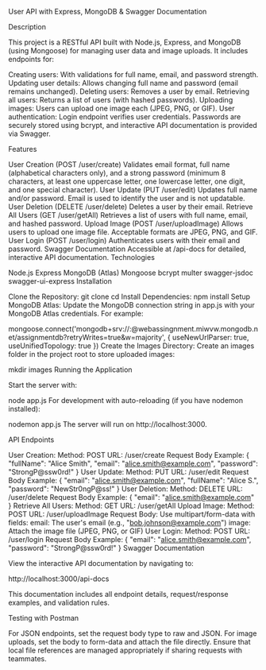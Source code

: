User API with Express, MongoDB & Swagger Documentation

Description

This project is a RESTful API built with Node.js, Express, and MongoDB (using Mongoose) for managing user data and image uploads. It includes endpoints for:

Creating users: With validations for full name, email, and password strength.
Updating user details: Allows changing full name and password (email remains unchanged).
Deleting users: Removes a user by email.
Retrieving all users: Returns a list of users (with hashed passwords).
Uploading images: Users can upload one image each (JPEG, PNG, or GIF).
User authentication: Login endpoint verifies user credentials.
Passwords are securely stored using bcrypt, and interactive API documentation is provided via Swagger.

Features

User Creation (POST /user/create)
Validates email format, full name (alphabetical characters only), and a strong password (minimum 8 characters, at least one uppercase letter, one lowercase letter, one digit, and one special character).
User Update (PUT /user/edit)
Updates full name and/or password. Email is used to identify the user and is not updatable.
User Deletion (DELETE /user/delete)
Deletes a user by their email.
Retrieve All Users (GET /user/getAll)
Retrieves a list of users with full name, email, and hashed password.
Upload Image (POST /user/uploadImage)
Allows users to upload one image file. Acceptable formats are JPEG, PNG, and GIF.
User Login (POST /user/login)
Authenticates users with their email and password.
Swagger Documentation
Accessible at /api-docs for detailed, interactive API documentation.
Technologies

Node.js
Express
MongoDB (Atlas)
Mongoose
bcrypt
multer
swagger-jsdoc
swagger-ui-express
Installation

Clone the Repository:
git clone <repository-url>
cd <repository-folder>
Install Dependencies:
npm install
Setup MongoDB Atlas:
Update the MongoDB connection string in app.js with your MongoDB Atlas credentials. For example:

mongoose.connect('mongodb+srv://<username>:<password>@webassingnment.miwvw.mongodb.net/assignmentdb?retryWrites=true&w=majority', {
  useNewUrlParser: true,
  useUnifiedTopology: true
})
Create the Images Directory:
Create an images folder in the project root to store uploaded images:

mkdir images
Running the Application

Start the server with:

node app.js
For development with auto-reloading (if you have nodemon installed):

nodemon app.js
The server will run on http://localhost:3000.

API Endpoints

User Creation:
Method: POST
URL: /user/create
Request Body Example:
{
  "fullName": "Alice Smith",
  "email": "alice.smith@example.com",
  "password": "StrongP@ssw0rd!"
}
User Update:
Method: PUT
URL: /user/edit
Request Body Example:
{
  "email": "alice.smith@example.com",
  "fullName": "Alice S.",
  "password": "NewStr0ngP@ss!"
}
User Deletion:
Method: DELETE
URL: /user/delete
Request Body Example:
{
  "email": "alice.smith@example.com"
}
Retrieve All Users:
Method: GET
URL: /user/getAll
Upload Image:
Method: POST
URL: /user/uploadImage
Request Body: Use multipart/form-data with fields:
email: The user's email (e.g., "bob.johnson@example.com")
image: Attach the image file (JPEG, PNG, or GIF)
User Login:
Method: POST
URL: /user/login
Request Body Example:
{
  "email": "alice.smith@example.com",
  "password": "StrongP@ssw0rd!"
}
Swagger Documentation

View the interactive API documentation by navigating to:

http://localhost:3000/api-docs

This documentation includes all endpoint details, request/response examples, and validation rules.

Testing with Postman

For JSON endpoints, set the request body type to raw and JSON.
For image uploads, set the body to form-data and attach the file directly.
Ensure that local file references are managed appropriately if sharing requests with teammates.
